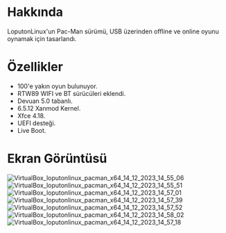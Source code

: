 # Hakkında
LoputonLinux'un Pac-Man sürümü, USB üzerinden offline ve online oyunu oynamak için tasarlandı.

# Özellikler
* 100'e yakın oyun bulunuyor.
* RTW89 WIFI ve BT sürücüleri eklendi.
* Devuan 5.0 tabanlı.
* 6.5.12 Xanmod Kernel.
* Xfce 4.18.
* UEFI desteği.
* Live Boot.

# Ekran Görüntüsü
![VirtualBox_loputonlinux_pacman_x64_14_12_2023_14_55_06](https://github.com/endor79/LoputonLinux_Pac-Man/assets/105305285/16b1d08c-8263-47c4-b28d-a83d342315ae)
![VirtualBox_loputonlinux_pacman_x64_14_12_2023_14_55_51](https://github.com/endor79/LoputonLinux_Pac-Man/assets/105305285/8fd576ef-c474-455c-9436-70b5c6161ba3)
![VirtualBox_loputonlinux_pacman_x64_14_12_2023_14_57_01](https://github.com/endor79/LoputonLinux_Pac-Man/assets/105305285/afecf0ec-7287-4300-b8d2-38bcb8e02c59)
![VirtualBox_loputonlinux_pacman_x64_14_12_2023_14_57_39](https://github.com/endor79/LoputonLinux_Pac-Man/assets/105305285/a5e1937c-a699-4d01-b607-7438146517c5)
![VirtualBox_loputonlinux_pacman_x64_14_12_2023_14_57_52](https://github.com/endor79/LoputonLinux_Pac-Man/assets/105305285/de86bf85-1ba1-4dbd-b2c4-a6ec53eca547)
![VirtualBox_loputonlinux_pacman_x64_14_12_2023_14_58_02](https://github.com/endor79/LoputonLinux_Pac-Man/assets/105305285/a3bd9c12-bd40-41f6-a7e7-d42c2cfbeea6)
![VirtualBox_loputonlinux_pacman_x64_14_12_2023_14_57_18](https://github.com/endor79/LoputonLinux_Pac-Man/assets/105305285/7ed36889-9ff1-4880-b556-10d64e84c9a2)
